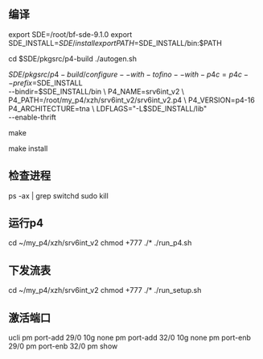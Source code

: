 
## 编译

export SDE=/root/bf-sde-9.1.0
export SDE_INSTALL=$SDE/install
export PATH=$SDE_INSTALL/bin:$PATH

cd $SDE/pkgsrc/p4-build
./autogen.sh

$SDE/pkgsrc/p4-build/configure --with-tofino --with-p4c=p4c --prefix=$SDE_INSTALL \
--bindir=$SDE_INSTALL/bin \
P4_NAME=srv6int_v2 \
P4_PATH=/root/my_p4/xzh/srv6int_v2/srv6int_v2.p4 \
P4_VERSION=p4-16 P4_ARCHITECTURE=tna \
LDFLAGS="-L$SDE_INSTALL/lib" \
--enable-thrift

make

make install

## 检查进程

ps -ax | grep switchd
sudo kill <proces id>

## 运行p4

cd ~/my_p4/xzh/srv6int_v2
chmod +777 ./*
./run_p4.sh

## 下发流表

cd ~/my_p4/xzh/srv6int_v2
chmod +777 ./*
./run_setup.sh

## 激活端口

ucli
pm port-add 29/0 10g none
pm port-add 32/0 10g none
pm port-enb 29/0
pm port-enb 32/0
pm show
